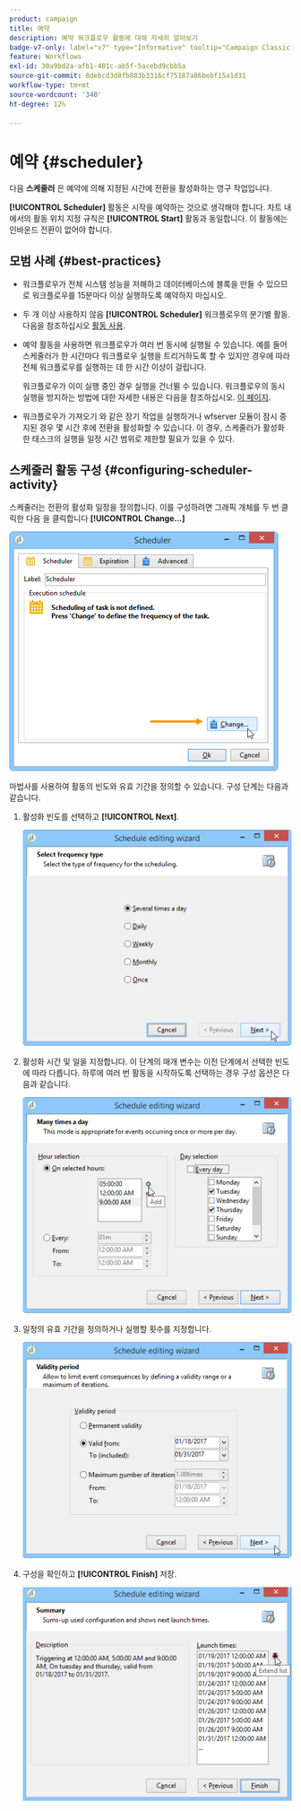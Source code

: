 ```yaml
---
product: campaign
title: 예약
description: 예약 워크플로우 활동에 대해 자세히 알아보기
badge-v7-only: label="v7" type="Informative" tooltip="Campaign Classic v7에만 적용"
feature: Workflows
exl-id: 30a9bd2a-afb1-481c-ab5f-5acebd9cbb5a
source-git-commit: 8debcd3d8fb883b3316cf75187a86bebf15a1d31
workflow-type: tm+mt
source-wordcount: '340'
ht-degree: 12%

---
```


# 예약 {#scheduler}



다음 **스케줄러** 은 예약에 의해 지정된 시간에 전환을 활성화하는 영구 작업입니다.

**[!UICONTROL Scheduler]** 활동은 시작을 예약하는 것으로 생각해야 합니다. 차트 내에서의 활동 위치 지정 규칙은 **[!UICONTROL Start]** 활동과 동일합니다. 이 활동에는 인바운드 전환이 없어야 합니다.

## 모범 사례 {#best-practices}

* 워크플로우가 전체 시스템 성능을 저해하고 데이터베이스에 블록을 만들 수 있으므로 워크플로우를 15분마다 이상 실행하도록 예약하지 마십시오.

* 두 개 이상 사용하지 않음 **[!UICONTROL Scheduler]** 워크플로우의 분기별 활동. 다음을 참조하십시오 [활동 사용](workflow-best-practices.md#using-activities).

* 예약 활동을 사용하면 워크플로우가 여러 번 동시에 실행될 수 있습니다. 예를 들어 스케줄러가 한 시간마다 워크플로우 실행을 트리거하도록 할 수 있지만 경우에 따라 전체 워크플로우를 실행하는 데 한 시간 이상이 걸립니다.

  워크플로우가 이미 실행 중인 경우 실행을 건너뛸 수 있습니다. 워크플로우의 동시 실행을 방지하는 방법에 대한 자세한 내용은 다음을 참조하십시오. [이 페이지](monitoring-workflow-execution.md#preventing-simultaneous-multiple-executions).

* 워크플로우가 가져오기 와 같은 장기 작업을 실행하거나 wfserver 모듈이 잠시 중지된 경우 몇 시간 후에 전환을 활성화할 수 있습니다. 이 경우, 스케줄러가 활성화한 태스크의 실행을 일정 시간 범위로 제한할 필요가 있을 수 있다.

## 스케줄러 활동 구성 {#configuring-scheduler-activity}

스케줄러는 전환의 활성화 일정을 정의합니다. 이를 구성하려면 그래픽 개체를 두 번 클릭한 다음 을 클릭합니다 **[!UICONTROL Change...]**

![](assets/s_user_segmentation_scheduler.png)

마법사를 사용하여 활동의 빈도와 유효 기간을 정의할 수 있습니다. 구성 단계는 다음과 같습니다.

1. 활성화 빈도를 선택하고 **[!UICONTROL Next]**.

   ![](assets/s_user_segmentation_scheduler2.png)

1. 활성화 시간 및 일을 지정합니다. 이 단계의 매개 변수는 이전 단계에서 선택한 빈도에 따라 다릅니다. 하루에 여러 번 활동을 시작하도록 선택하는 경우 구성 옵션은 다음과 같습니다.

   ![](assets/s_user_segmentation_scheduler3.png)

1. 일정의 유효 기간을 정의하거나 실행할 횟수를 지정합니다.

   ![](assets/s_user_segmentation_scheduler4.png)

1. 구성을 확인하고 **[!UICONTROL Finish]** 저장.

   ![](assets/s_user_segmentation_scheduler5.png)
